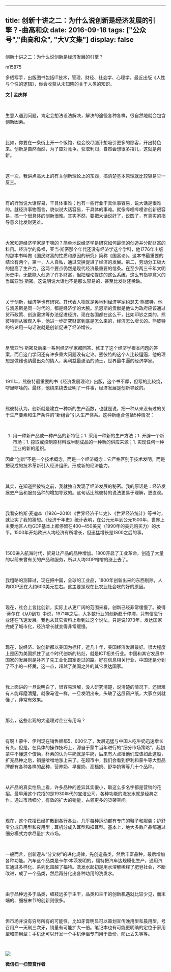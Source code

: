 
---
title:   创新十讲之二：为什么说创新是经济发展的引擎？-曲高和众
date: 2016-09-18
tags: ["公众号","曲高和众", "大V文集"]
display: false
---


## 



创新十讲之二：为什么说创新是经济发展的引擎？




m15875




多栖写手，出版图书包括IT技术，管理、财经、社会学、心理学。最近出版《人性与个性的逻辑》，你会收获从未知晓的关于人类的知识。


**文 | 孟庆祥**

&nbsp;

生意人遇到问题，肯定会想法设法解决，解决的途径各种各样，很自然地就会包含创新因素。

&nbsp;

比如，你要在一条街上开一个饭馆，也会绞尽脑汁想吸引更多的顾客，开出特色来。创新是自然而然，为了应对竞争，获取利润，自然会想很多招儿，这就是创新。

&nbsp;

这一次，我讲点高大上的有关创新理论上的东西，搞清楚基本原理就比较容易举一反三。

&nbsp;

有的行当说大话容易，干具体事难；也有一些行业干具体事容易，说大话是很难的。就经济事物而言，貌似说大话容易，干具体的事难。就像哔哩哔哩讲创新很容易，搞一个很具体的创新很难。其实不然，要把大话说好了，说圆了，有真实的指导意义比发财更难。

&nbsp;

大家知道经济学家是干嘛的？简单地说经济学是研究如何最佳的创造并分配财富的科目。经济学的鼻祖，亚当·斯密那个年代还没有经济学这个学科，他1776年出版的那本书叫做《国民财富的性质和原因的研究》简称《国富论》。这本书最重要的结论有两个，第一，人人自私，通过交换促进了经济的发展。第二，劳动分工极大的提高了生产力。这两个要点仍然是现代经济最重要的信条。在至少两三千年文明历史中，无数能人创造了许多财富，但把理论提炼的这么系统，这么有指导意义的当属亚当·斯密。这说明说大话也不是那么容易的，甚至比发财还稀缺。

&nbsp;

关于创新，经济学也有研究。其代表人物就是奥地利经济学家约瑟夫·熊彼特，他与凯恩斯是同一时代的，都是经济学的大腕。凯恩斯的贡献是他认为政府应该通过货币政策、创造需求等办法促进经济，现在各国都在这么干，比如印钞之类的。熊彼特则从微观入手，他进一步研究财富到底是怎么来的，经济怎么增长的。熊彼特的结论用一句话说就是创新促进了经济增长。

&nbsp;

尽管亚当·斯密及后来一系列经济学家都回答、修正了这个经济学根本问题的答案，而且这门学问还有许多重大问题没有定论。熊彼特的这个人比较逗逼，他的理想是做维也纳最出众的情人，奥利益最潇洒的骑士，世界最牛逼的经济学家。

&nbsp;

1911年，熊彼特最重要的书《经济发展理论》出版，这个书不厚，但写的比较绕，啰里啰嗦的。最终，他绕来绕去证明了一件事，经济发展是创新导致的。

&nbsp;

熊彼特认为，创新就是建立一种新的生产函数，也就是说，把一种从来没有过的关于生产要素和生产条件的“新组合”引入生产体系。这种新组合包括5种情况：

&nbsp;
1. 用一种新产品或一种产品的新特征；1. 采用一种新的生产方法；1. 开辟一个新市场；1. 掠取或控制原材料或半制成品的一种新的供应来源；1. 实现任何一种工业的新的组织。
&nbsp;

因此“创新”不是一个技术概念，而是一个经济概念：它严格区别于技术发明，而是把现成的技术革新引入经济组织，形成新的经济能力。

&nbsp;

其实，在知道熊彼特之前，我就独自发现了经济发展的秘密。我的原话是：经济发展史产品和服务品种的增加导致的。这句话比熊彼特的说法更易于理解，更直观。

&nbsp;

我看安格斯·麦迪森（1926~2010）《世界经济千年史》、《世界经济统计》等书时，就证实了我的猜想。《经济千年史》统计表明，在公元元年到公元1500年，世界上主要地区人均GDP基本上都停留在400~450美元（1990年的美元购买力）的水平。1500年开始欧洲人均经济有所增长，但迅猛增长是1800之后的事。

&nbsp;

1500进入航海时代，贸易让产品的品种增加。1800开启了工业革命，创造了大量的以前未曾有关的产品和服务，所以人均GDP噌噌的涨上去了。

&nbsp;

我粗略的测算过，现在把中国，全球的工业品，1800年创新出来的东西剔除，人均GDP还在大约600美元左右。这主要是现在比农业社会吃的好的原因。

&nbsp;

现在，社会上言比创新，实际上从更广阔的范围来看，创新已经非常缓慢了。彼得·蒂尔在《从0到1》中说，1971年之后，大多数行业的创新趋于停滞，只有信息行业还在飞速发展。我也从其它资料上看到过这个说法，只是说1973年，发达国家完成了城市化，经济增长就变得非常缓慢。

&nbsp;

现在，说经济、说创新都以美国为标杆，近几十年，美国经济发展最好。很大程度上是因为美国抓住了这个时代创新的热灶，就是ICT相关行业。中国和其它发展中国家的发展则是补齐了先工业化国家走过的路。好在信息相关行业，中国还是分到了不小的一杯羹，这一点，超越了美国之外的其它发达国家。

&nbsp;

我上面讲的一旦说明白了，很容易理解，没人研究清楚，说清楚的情况下，还很难有人能琢磨清楚。就像马镫一样，一旦发明出来，头破了这层窗户纸，大家立刻就懂了，非常有效果。

&nbsp;

那么，这些宏观的大道理对企业有用吗？

&nbsp;

有啊！蒙牛、伊利现在销售额都5、600亿了，发展迅猛与中国人吃牛奶迅速增长有关。但是，在具体的操作技巧上，源自于蒙牛当年进行的“细分市场策略”，起初蒙牛不懂这个伎俩，朴素的认为牛奶就是牛奶，后来有人点播他们应该如此这般，扩充品种之后，销量噌噌地涨上来了。在超市中，我们会看到伊利和蒙牛等大型品牌都有各种各样的品种，营养奶、早餐奶、高档奶、舒华奶等等几十个品种。

&nbsp;

从产品的真实性质上看，许多品种的差异其实很小，取这么多名字都是营销的花招。最早用这个花招的是1930年代的宝洁公司，各种功能的洗发水就是经典之作。通过市场细分，有效的扩大的销量，占领更多的货架空间。

&nbsp;

现在，这个花招已经扩散到各行各业。几乎每种运动都有专门的鞋子和服装；护舒宝分成日用型和夜用型；耳机分成入耳型和扣耳型。基本上，绝大多数产品都通过细分模式力求尽量扩大市场。

&nbsp;

一般而言，创新遵从“分叉树”的进化规律，先创造品类，然后丰富品种，最后增加各种功能。汽车这个品类是卡尔·本茨发明的，福特把汽车达规模化生产，通用汽车通过多样化、系列化超越了福特。洗发水起初是用水溶解稀释了肥皂社会，不断改进，成了一个品类，然后再分化出各种功用的洗发水。

&nbsp;

由于品种远多于品类，细枝远多于主干，品类和主干的创新机遇就比较少见，而末端的、细枝末节的创新则很多。

&nbsp;

但市场并没有穷尽所有的可能性，比如牙膏明显可以策划宣传晚用型和晨用型，号召用户一天刷三次牙，销量有可能扩大一倍。笔记本也有可能更明确的定位于家用型和商用型；手机还可以开发一个手机伴侣专门用于备份，防止丢失等等。

&nbsp;

<img data-s="300,640" data-type="jpeg" src="http://mmbiz.qpic.cn/mmbiz/fxGMiaL5Zj1gAtMBdoRAfrkfBNF0WEAG9elY136EMERA8zleoqyibsc68mLpoiagDqkzcRhEo0psRuCqoQbcWg52w/0?wx_fmt=jpeg" data-ratio="1" data-w="430"/>




**微信扫一扫赞赏作者**













